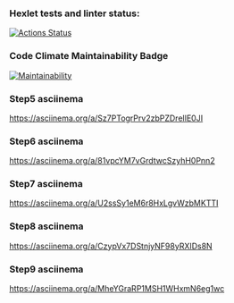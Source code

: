 ### Hexlet tests and linter status:
[![Actions Status](https://github.com/romcky/java-project-61/actions/workflows/hexlet-check.yml/badge.svg)](https://github.com/romcky/java-project-61/actions)

### Code Climate Maintainability Badge
[![Maintainability](https://api.codeclimate.com/v1/badges/bc1cb69bf0072eb41a87/maintainability)](https://codeclimate.com/github/romcky/java-project-61/maintainability)

### Step5 asciinema
https://asciinema.org/a/Sz7PTogrPrv2zbPZDreIlE0JI

### Step6 asciinema
https://asciinema.org/a/81vpcYM7vGrdtwcSzyhH0Pnn2

### Step7 asciinema
https://asciinema.org/a/U2ssSy1eM6r8HxLgvWzbMKTTI

### Step8 asciinema
https://asciinema.org/a/CzypVx7DStnjyNF98yRXIDs8N

### Step9 asciinema
https://asciinema.org/a/MheYGraRP1MSH1WHxmN6eg1wc






